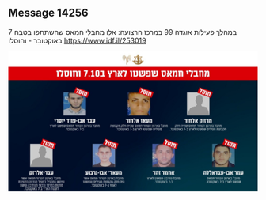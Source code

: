 ## Message 14256

במהלך פעילות אוגדה 99 במרכז הרצועה:
אלו מחבלי חמאס שהשתתפו בטבח 7 באוקטובר - וחוסלו
https://www.idf.il/253019

![Photo](14256/14256_photo.jpg)
